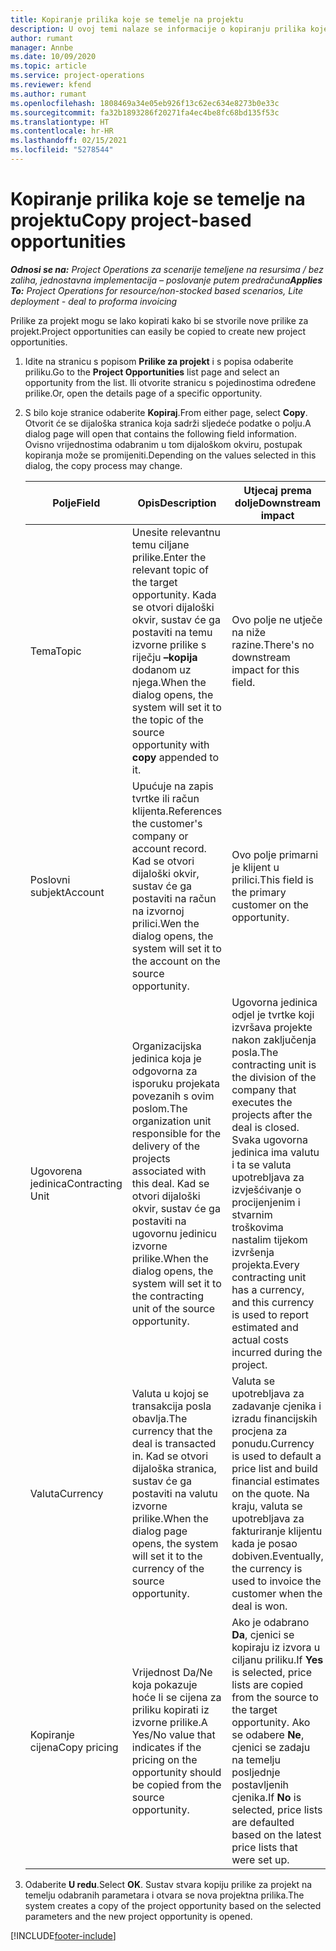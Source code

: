 ```yaml
---
title: Kopiranje prilika koje se temelje na projektu
description: U ovoj temi nalaze se informacije o kopiranju prilika koje se temelje na projektu u aplikaciji Project Operations.
author: rumant
manager: Annbe
ms.date: 10/09/2020
ms.topic: article
ms.service: project-operations
ms.reviewer: kfend
ms.author: rumant
ms.openlocfilehash: 1808469a34e05eb926f13c62ec634e8273b0e33c
ms.sourcegitcommit: fa32b1893286f20271fa4ec4be8fc68bd135f53c
ms.translationtype: HT
ms.contentlocale: hr-HR
ms.lasthandoff: 02/15/2021
ms.locfileid: "5278544"
---
```

# <a name="copy-project-based-opportunities"></a><span data-ttu-id="82fa4-103">Kopiranje prilika koje se temelje na projektu</span><span class="sxs-lookup"><span data-stu-id="82fa4-103">Copy project-based opportunities</span></span>

<span data-ttu-id="82fa4-104">_**Odnosi se na:** Project Operations za scenarije temeljene na resursima / bez zaliha, jednostavna implementacija – poslovanje putem predračuna_</span><span class="sxs-lookup"><span data-stu-id="82fa4-104">_**Applies To:** Project Operations for resource/non-stocked based scenarios, Lite deployment - deal to proforma invoicing_</span></span>


<span data-ttu-id="82fa4-105">Prilike za projekt mogu se lako kopirati kako bi se stvorile nove prilike za projekt.</span><span class="sxs-lookup"><span data-stu-id="82fa4-105">Project opportunities can easily be copied to create new project opportunities.</span></span> 

1. <span data-ttu-id="82fa4-106">Idite na stranicu s popisom **Prilike za projekt** i s popisa odaberite priliku.</span><span class="sxs-lookup"><span data-stu-id="82fa4-106">Go to the **Project Opportunities** list page and select an opportunity from the list.</span></span> <span data-ttu-id="82fa4-107">Ili otvorite stranicu s pojedinostima određene prilike.</span><span class="sxs-lookup"><span data-stu-id="82fa4-107">Or, open the details page of a specific opportunity.</span></span> 
2. <span data-ttu-id="82fa4-108">S bilo koje stranice odaberite **Kopiraj**.</span><span class="sxs-lookup"><span data-stu-id="82fa4-108">From either page, select **Copy**.</span></span> <span data-ttu-id="82fa4-109">Otvorit će se dijaloška stranica koja sadrži sljedeće podatke o polju.</span><span class="sxs-lookup"><span data-stu-id="82fa4-109">A dialog page will open that contains the following field information.</span></span> <span data-ttu-id="82fa4-110">Ovisno vrijednostima odabranim u tom dijaloškom okviru, postupak kopiranja može se promijeniti.</span><span class="sxs-lookup"><span data-stu-id="82fa4-110">Depending on the values selected in this dialog, the copy process may change.</span></span>

    | <span data-ttu-id="82fa4-111">**Polje**</span><span class="sxs-lookup"><span data-stu-id="82fa4-111">**Field**</span></span> | <span data-ttu-id="82fa4-112">**Opis**</span><span class="sxs-lookup"><span data-stu-id="82fa4-112">**Description**</span></span> | <span data-ttu-id="82fa4-113">**Utjecaj prema dolje**</span><span class="sxs-lookup"><span data-stu-id="82fa4-113">**Downstream impact**</span></span> |
    | --- | --- | --- |
    | <span data-ttu-id="82fa4-114">Tema</span><span class="sxs-lookup"><span data-stu-id="82fa4-114">Topic</span></span> | <span data-ttu-id="82fa4-115">Unesite relevantnu temu ciljane prilike.</span><span class="sxs-lookup"><span data-stu-id="82fa4-115">Enter the relevant topic of the target opportunity.</span></span> <span data-ttu-id="82fa4-116">Kada se otvori dijaloški okvir, sustav će ga postaviti na temu izvorne prilike s riječju **–kopija** dodanom uz njega.</span><span class="sxs-lookup"><span data-stu-id="82fa4-116">When the dialog opens, the system will set it to the topic of the source opportunity with **copy** appended to it.</span></span> | <span data-ttu-id="82fa4-117">Ovo polje ne utječe na niže razine.</span><span class="sxs-lookup"><span data-stu-id="82fa4-117">There's no downstream impact for this field.</span></span> |
    | <span data-ttu-id="82fa4-118">Poslovni subjekt</span><span class="sxs-lookup"><span data-stu-id="82fa4-118">Account</span></span> | <span data-ttu-id="82fa4-119">Upućuje na zapis tvrtke ili račun klijenta.</span><span class="sxs-lookup"><span data-stu-id="82fa4-119">References the customer's company or account record.</span></span> <span data-ttu-id="82fa4-120">Kad se otvori dijaloški okvir, sustav će ga postaviti na račun na izvornoj prilici.</span><span class="sxs-lookup"><span data-stu-id="82fa4-120">Wen the dialog opens, the system will set it to the account on the source opportunity.</span></span> | <span data-ttu-id="82fa4-121">Ovo polje primarni je klijent u prilici.</span><span class="sxs-lookup"><span data-stu-id="82fa4-121">This field is the primary customer on the opportunity.</span></span> |
    | <span data-ttu-id="82fa4-122">Ugovorena jedinica</span><span class="sxs-lookup"><span data-stu-id="82fa4-122">Contracting Unit</span></span> | <span data-ttu-id="82fa4-123">Organizacijska jedinica koja je odgovorna za isporuku projekata povezanih s ovim poslom.</span><span class="sxs-lookup"><span data-stu-id="82fa4-123">The organization unit responsible for the delivery of the projects associated with this deal.</span></span> <span data-ttu-id="82fa4-124">Kad se otvori dijaloški okvir, sustav će ga postaviti na ugovornu jedinicu izvorne prilike.</span><span class="sxs-lookup"><span data-stu-id="82fa4-124">When the dialog opens, the system will set it to the contracting unit of the source opportunity.</span></span> | <span data-ttu-id="82fa4-125">Ugovorna jedinica odjel je tvrtke koji izvršava projekte nakon zaključenja posla.</span><span class="sxs-lookup"><span data-stu-id="82fa4-125">The contracting unit is the division of the company that executes the projects after the deal is closed.</span></span> <span data-ttu-id="82fa4-126">Svaka ugovorna jedinica ima valutu i ta se valuta upotrebljava za izvješćivanje o procijenjenim i stvarnim troškovima nastalim tijekom izvršenja projekta.</span><span class="sxs-lookup"><span data-stu-id="82fa4-126">Every contracting unit has a currency, and this currency is used to report estimated and actual costs incurred during the project.</span></span> |
    | <span data-ttu-id="82fa4-127">Valuta</span><span class="sxs-lookup"><span data-stu-id="82fa4-127">Currency</span></span> | <span data-ttu-id="82fa4-128">Valuta u kojoj se transakcija posla obavlja.</span><span class="sxs-lookup"><span data-stu-id="82fa4-128">The currency that the deal is transacted in.</span></span> <span data-ttu-id="82fa4-129">Kad se otvori dijaloška stranica, sustav će ga postaviti na valutu izvorne prilike.</span><span class="sxs-lookup"><span data-stu-id="82fa4-129">When the dialog page opens, the system will set it to the currency of the source opportunity.</span></span> | <span data-ttu-id="82fa4-130">Valuta se upotrebljava za zadavanje cjenika i izradu financijskih procjena za ponudu.</span><span class="sxs-lookup"><span data-stu-id="82fa4-130">Currency is used to default a price list and build financial estimates on the quote.</span></span> <span data-ttu-id="82fa4-131">Na kraju, valuta se upotrebljava za fakturiranje klijentu kada je posao dobiven.</span><span class="sxs-lookup"><span data-stu-id="82fa4-131">Eventually, the currency is used to invoice the customer when the deal is won.</span></span> |
    | <span data-ttu-id="82fa4-132">Kopiranje cijena</span><span class="sxs-lookup"><span data-stu-id="82fa4-132">Copy pricing</span></span> | <span data-ttu-id="82fa4-133">Vrijednost Da/Ne koja pokazuje hoće li se cijena za priliku kopirati iz izvorne prilike.</span><span class="sxs-lookup"><span data-stu-id="82fa4-133">A Yes/No value that indicates if the pricing on the opportunity should be copied from the source opportunity.</span></span> | <span data-ttu-id="82fa4-134">Ako je odabrano **Da**, cjenici se kopiraju iz izvora u ciljanu priliku.</span><span class="sxs-lookup"><span data-stu-id="82fa4-134">If **Yes** is selected, price lists are copied from the source to the target opportunity.</span></span> <span data-ttu-id="82fa4-135">Ako se odabere **Ne**, cjenici se zadaju na temelju posljednje postavljenih cjenika.</span><span class="sxs-lookup"><span data-stu-id="82fa4-135">If **No** is selected, price lists are defaulted based on the latest price lists that were set up.</span></span> |

3. <span data-ttu-id="82fa4-136">Odaberite **U redu**.</span><span class="sxs-lookup"><span data-stu-id="82fa4-136">Select **OK**.</span></span> <span data-ttu-id="82fa4-137">Sustav stvara kopiju prilike za projekt na temelju odabranih parametara i otvara se nova projektna prilika.</span><span class="sxs-lookup"><span data-stu-id="82fa4-137">The system creates a copy of the project opportunity based on the selected parameters and the new project opportunity is opened.</span></span>


[!INCLUDE[footer-include](../includes/footer-banner.md)]